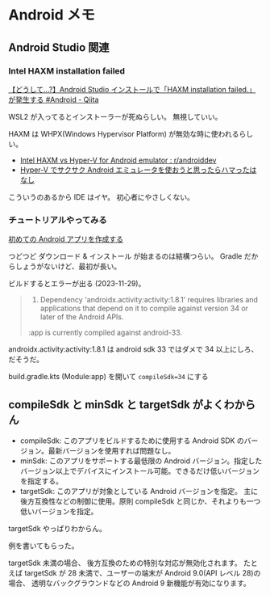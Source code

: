 # Android メモ

## Android Studio 関連

### Intel HAXM installation failed

[【どうして...?】Android Studio インストールで「HAXM installation failed.」が発生する #Android - Qiita](https://qiita.com/rice_rice_rice/items/c00f1338b173a149fb28)

WSL2 が入ってるとインストーラーが死ぬらしい。
無視していい。

HAXM は WHPX(Windows Hypervisor Platform) が無効な時に使われるらしい。

- [Intel HAXM vs Hyper-V for Android emulator : r/androiddev](https://www.reddit.com/r/androiddev/comments/b2awwa/intel_haxm_vs_hyperv_for_android_emulator/)
- [Hyper-V でサクサク Android エミュレータを使おうと思ったらハマったはなし](https://gist.github.com/seraphy/ff966de0f9d658400707382ecdb0e8a2)

こういうのあるから IDE はイヤ。
初心者にやさしくない。

### チュートリアルやってみる

[初めての Android アプリを作成する](https://developer.android.com/codelabs/basic-android-kotlin-compose-first-app?hl=ja#0)

つどつど ダウンロード & インストール が始まるのは結構つらい。
Gradle だからしょうがないけど、最初が長い。

ビルドするとエラーが出る (2023-11-29)。

> 1.  Dependency 'androidx.activity:activity:1.8.1' requires libraries and applications that
>     depend on it to compile against version 34 or later of the
>     Android APIs.
>
> :app is currently compiled against android-33.

androidx.activity:activity:1.8.1 は android sdk 33 ではダメで
34 以上にしろ、だそうだ。

build.gradle.kts (Module:app) を開いて
`compileSdk=34` にする

## compileSdk と minSdk と targetSdk がよくわからん

- compileSdk: このアプリをビルドするために使用する Android SDK のバージョン。最新バージョンを使用すれば問題なし。
- minSdk: このアプリをサポートする最低限の Android バージョン。指定したバージョン以上でデバイスにインストール可能。できるだけ低いバージョンを指定する。
- targetSdk: このアプリが対象としている Android バージョンを指定。 主に後方互換性などの制御に使用。原則 compileSdk と同じか、それよりも一つ低いバージョンを指定。

targetSdk やっぱりわからん。

例を書いてもらった。

targetSdk 未満の場合、
後方互換のための特別な対応が無効化されます。
たとえば targetSdk が 28 未満で、ユーザーの端末が Android 9.0(API レベル 28)の場合、
透明なバックグラウンドなどの Android 9 新機能が有効になります。

